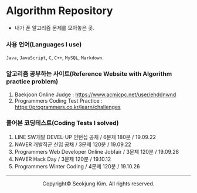 # Algorithm Repository

- 내가 푼 알고리즘 문제를 모아놓은 곳.

### 사용 언어(Languages I use)
`Java`, `JavaScript`, `C`, `C++`, `MySQL`, `Markdown`.

### 알고리즘 공부하는 사이트(Reference Website with Algorithm practice problem)
  1. Baekjoon Online Judge : https://www.acmicpc.net/user/ehddnwnd
  2. Programmers Coding Test Practice : https://programmers.co.kr/learn/challenges

### 풀어본 코딩테스트(Coding Tests I solved)
  1. LINE SW개발 DEVEL-UP 인턴십 공채 / 6문제 180분 / 19.09.22
  2. NAVER 개발직군 신입 공채 / 3문제 120분 / 19.09.22
  3. Programmers Web Developer Online Jobfair / 3문제 120분 / 19.09.28
  4. NAVER Hack Day / 3문제 120분 / 19.10.12
  5. Programmers Winter Coding / 4문제 120분 / 19.10.26

***
<p align="center">Copyright&copy; Seokjung Kim. All rights reserved.</p>
